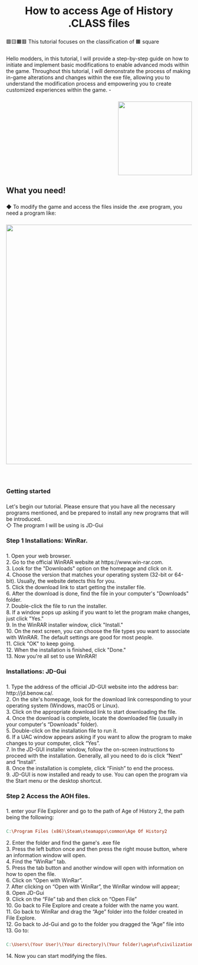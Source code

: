 <h1 align="center">How to access Age of History .CLASS files</h1>

###

<p align="left">🟩🟨🟧🟥 This tutorial focuses on the classification of 🟧 square</p>

###

<p align="left">Hello modders, in this tutorial, I will provide a step-by-step guide on how to initiate and implement basic modifications to enable advanced mods within the game. Throughout this tutorial, I will demonstrate the process of making in-game alterations and changes within the exe file, allowing you to understand the modification process and empowering you to create customized experiences within the game. -</p>

###

<img align="right" height="200" src="https://i.imgflip.com/65efzo.gif"  />

###

<br clear="both">

<h2 align="left">What you need!</h2>

###

<p align="left">◆ To modify the game and access the files inside the .exe program, you need a program like:</p>

###

<div align="center">
  <img height="650" src="https://github.com/GustavHeinrich/Gustav-s-AoH-Modding/assets/164238337/4ed8ba53-0107-4ce8-9ec1-996719d65660"  />
</div>

###

<br clear="both">

<h3 align="left">Getting started</h3>

###

<p align="left">Let's begin our tutorial. Please ensure that you have all the necessary programs mentioned, and be prepared to install any new programs that will be introduced.<br>◇ The program I will be using is JD-Gui</p>

###

<h3 align="left">Step 1 Installations: WinRar.</h3>

###

<p align="left">1. Open your web browser.<br>2. Go to the official WinRAR website at https://www.win-rar.com.<br>3. Look for the "Downloads" option on the homepage and click on it.<br>4. Choose the version that matches your operating system (32-bit or 64-bit). Usually, the website detects this for you.<br>5. Click the download link to start getting the installer file.<br>6. After the download is done, find the file in your computer's "Downloads" folder.<br>7. Double-click the file to run the installer.<br>8. If a window pops up asking if you want to let the program make changes, just click "Yes."<br>9. In the WinRAR installer window, click "Install."<br>10. On the next screen, you can choose the file types you want to associate with WinRAR. The default settings are good for most people.<br>11. Click "OK" to keep going.<br>12. When the installation is finished, click "Done."<br>13. Now you're all set to use WinRAR!</p>

###

<h3 align="left">Installations: JD-Gui</h3>

###

<p align="left">1. Type the address of the official JD-GUI website into the address bar: http://jd.benow.ca/.<br>2. On the site's homepage, look for the download link corresponding to your operating system (Windows, macOS or Linux).<br>3. Click on the appropriate download link to start downloading the file.<br>4. Once the download is complete, locate the downloaded file (usually in your computer's “Downloads” folder).<br>5. Double-click on the installation file to run it.<br>6. If a UAC window appears asking if you want to allow the program to make changes to your computer, click “Yes”.<br>7. In the JD-GUI installer window, follow the on-screen instructions to proceed with the installation. Generally, all you need to do is click “Next” and “Install”.<br>8. Once the installation is complete, click “Finish” to end the process.<br>9. JD-GUI is now installed and ready to use. You can open the program via the Start menu or the desktop shortcut.</p>

###

<h3 align="left">Step 2 Access the AOH files.</h3>

###

<p align="left">1. enter your File Explorer and go to the path of Age of History 2, the path being the following:</p>

###

```makefile
C:\Program Files (x86)\Steam\steamapps\common\Age Of History2
```

<p align="left">2. Enter the folder and find the game's .exe file<br>3. Press the left button once and then press the right mouse button, where an information window will open.<br>4. Find the “WinRar” tab.<br>5. Press the tab button and another window will open with information on how to open the file.<br>6. Click on “Open with WinRar”.<br>7. After clicking on “Open with WinRar”, the WinRar window will appear;<br>8. Open JD-Gui<br>9. Click on the “File” tab and then click on “Open File”<br>10. Go back to File Explore and create a folder with the name you want.<br>11. Go back to WinRar and drag the “Age” folder into the folder created in File Explore.<br>12. Go back to Jd-Gui and go to the folder you dragged the “Age” file into<br>13. Go to:</p>

###

```makefile
C:\Users\(Your User)\(Your directory)\(Your folder)\age\of\civilizations2\jakowski\lukasz
```

<p align="left">14. Now you can start modifying the files.</p>

###

